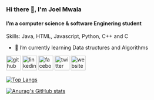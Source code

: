### Hi there 👋, I'm Joel Mwala
#### I’m a computer science & software Enginering student

Skills: Java, HTML, Javascript, Python, C++ and C

- 🌱 I’m currently learning Data structures and Algorithms 


[<img src='https://cdn.jsdelivr.net/npm/simple-icons@3.0.1/icons/github.svg' alt='github' height='40'>](https://github.com/kazoomarc)  [<img src='https://cdn.jsdelivr.net/npm/simple-icons@3.0.1/icons/linkedin.svg' alt='linkedin' height='40'>](https://www.linkedin.com/in/https://www.linkedin.com/in/kazoomarc//)  [<img src='https://cdn.jsdelivr.net/npm/simple-icons@3.0.1/icons/facebook.svg' alt='facebook' height='40'>](https://www.facebook.com/https://www.facebook.com/Kazoomarc)  [<img src='https://cdn.jsdelivr.net/npm/simple-icons@3.0.1/icons/twitter.svg' alt='twitter' height='40'>](https://twitter.com/https://twitter.com/joelmwala7)  [<img src='https://cdn.jsdelivr.net/npm/simple-icons@3.0.1/icons/icloud.svg' alt='website' height='40'>](https://www.joelmwala.tech)  

[![Top Langs](https://github-readme-stats.vercel.app/api/top-langs/?username=kazoomarc)](https://github.com/anuraghazra/github-readme-stats)


[![Anurag's GitHub stats](https://github-readme-stats.vercel.app/api?username=kazoomarc)](https://github.com/anuraghazra/github-readme-stats)
<!---
kazoomarc/kazoomarc is a ✨ special ✨ repository because its `README.md` (this file) appears on your GitHub profile.
You can click the Preview link to take a look at your changes.
--->
